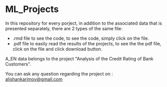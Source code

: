 # ML_Projects

In this repository for every porject, in addition to the associated data that is presented separately, there are 2 types of the same file: 
- .rmd file to see the code, to see the code, simply click on the file.
- .pdf file to easily read the results of the projects, to see the the pdf file, click on the file and click download button. 

A_EN data belongs to the project "Analysis of the Credit Rating of Bank Customers". 

You can ask any question regarding the project on : alishankarimov@gmail.com

